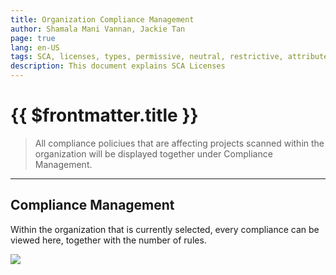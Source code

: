 ```yaml
---
title: Organization Compliance Management
author: Shamala Mani Vannan, Jackie Tan
page: true
lang: en-US
tags: SCA, licenses, types, permissive, neutral, restrictive, attributes
description: This document explains SCA Licenses
---
```


<ClientOnly>

# {{ $frontmatter.title }}

> All compliance policiues that are affecting projects scanned within the organization will be displayed together under Compliance Management.

<hr class="thick" />

## Compliance Management

Within the organization that is currently selected, every compliance can be viewed here, together with the number of rules.

  <div style="flex: 1;">
    <img src="/images/SCA/compliance-monitoring.png" />
  </div>

</ClientOnly>